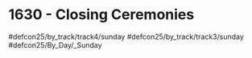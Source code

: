 # 1630 - Closing Ceremonies
#defcon25/by_track/track4/sunday #defcon25/by_track/track3/sunday #defcon25/By_Day/_Sunday